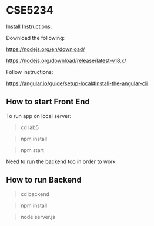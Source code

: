 # CSE5234
Install Instructions:

Download the following:

https://nodejs.org/en/download/

https://nodejs.org/download/release/latest-v18.x/

Follow instructions:

https://angular.io/guide/setup-local#install-the-angular-cli

## How to start Front End
To run app on local server:

>cd lab5

>npm install

>npm start

Need to run the backend too in order to work
## How to run Backend

>cd backend

>npm install

>node server.js
